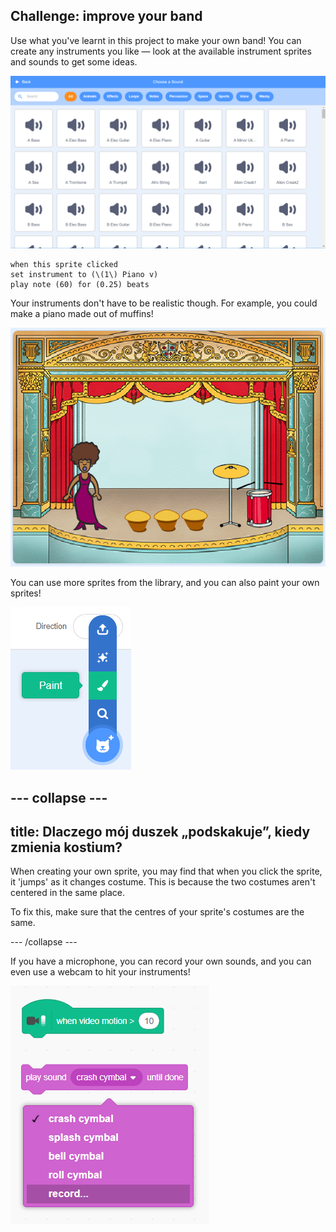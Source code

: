 ## Challenge: improve your band

Use what you've learnt in this project to make your own band! You can create any instruments you like — look at the available instrument sprites and sounds to get some ideas.

![zrzut ekranu](images/band-ideas-sounds.png)

```blocks3
when this sprite clicked
set instrument to (\(1\) Piano v)
play note (60) for (0.25) beats
```

Your instruments don't have to be realistic though. For example, you could make a piano made out of muffins!

![zrzut ekranu](images/band-piano.png)

You can use more sprites from the library, and you can also paint your own sprites!

![zrzut ekranu](images/band-draw.png)

## \--- collapse \---

## title: Dlaczego mój duszek „podskakuje”, kiedy zmienia kostium?

When creating your own sprite, you may find that when you click the sprite, it 'jumps' as it changes costume. This is because the two costumes aren't centered in the same place.

To fix this, make sure that the centres of your sprite's costumes are the same.

\--- /collapse \---

If you have a microphone, you can record your own sounds, and you can even use a webcam to hit your instruments!

![zrzut ekranu](images/band-io.png)